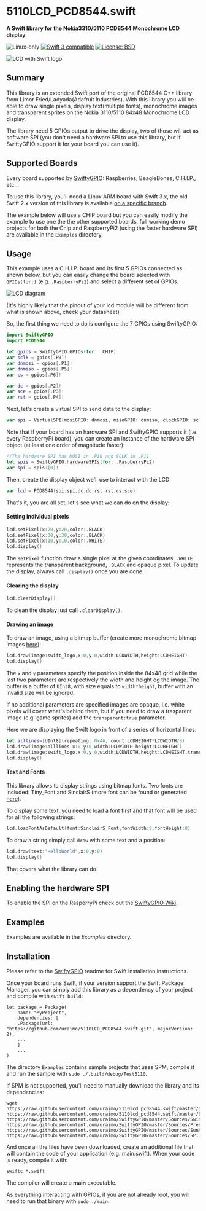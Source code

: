 # 5110LCD_PCD8544.swift

**A Swift library for the Nokia3310/5110 PCD8544 Monochrome LCD display**

<p>
<img src="https://img.shields.io/badge/os-linux-green.svg?style=flat" alt="Linux-only" />
<a href="https://developer.apple.com/swift"><img src="https://img.shields.io/badge/swift3-compatible-4BC51D.svg?style=flat" alt="Swift 3 compatible" /></a>
<a href="https://raw.githubusercontent.com/uraimo/5110lcd_pcd8544.swift/master/LICENSE"><img src="http://img.shields.io/badge/license-BSD-blue.svg?style=flat" alt="License: BSD" /></a>
</p>

![LCD with Swift logo](https://raw.githubusercontent.com/uraimo/5110lcd_pcd8544.swift/master/lcd.jpg)


## Summary

This library is an extended Swift port of the original PCD8544 C++ library from Limor Fried/Ladyada(Adafruit Industries).
With this library you will be able to draw single pixels, display text(multiple fonts), monochrome images and transparent sprites on the Nokia 3110/5110 84x48 Monochrome LCD display.  

The library need 5 GPIOs output to drive the display, two of those will act as software SPI (you don't need a hardware SPI to use this library, but if SwiftyGPIO support it for your board you can use it).


## Supported Boards

Every board supported by [SwiftyGPIO](https://github.com/uraimo/SwiftyGPIO): Raspberries, BeagleBones, C.H.I.P., etc...

To use this library, you'll need a Linux ARM board with Swift 3.x, the old Swift 2.x version of this library is available [on a specific branch](https://github.com/uraimo/5110LCD_PCD8544.swift/tree/swift2).

The example below will use a CHIP board but you can easily modify the example to use one the the other supported boards, full working demo projects for both the Chip and RaspberryPi2 (using the faster hardware SPI) are available in the `Examples` directory.

## Usage

This example uses a C.H.I.P. board and its first 5 GPIOs connected as shown below, but you can easily change the board selected with `GPIOs(for:)` (e.g. `.RaspberryPi2`) and select a different set of GPIOs. 

![LCD diagram](https://raw.githubusercontent.com/uraimo/5110lcd_pcd8544.swift/master/lcddiagram.png)

(It's highly likely that the pinout of your lcd module will be different from what is shown above, check your datasheet)

So, the first thing we need to do is configure the 7 GPIOs using SwiftyGPIO:

```swift
import SwiftyGPIO
import PCD8544

let gpios = SwiftyGPIO.GPIOs(for: .CHIP)
var sclk = gpios[.P0]!
var dnmosi = gpios[.P1]!
var dnmiso = gpios[.P5]!
var cs = gpios[.P6]!

var dc = gpios[.P2]!
var sce = gpios[.P3]!
var rst = gpios[.P4]!
```

Next, let's create a virtual SPI to send data to the display:

```swift
var spi = VirtualSPI(mosiGPIO: dnmosi, misoGPIO: dnmiso, clockGPIO: sclk, csGPIO: cs)
```

Note that if your board has an hardware SPI and SwiftyGPIO supports it (i.e. every RaspberryPi board), you can create an instance of the hardware SPI object (at least one order of magnitude faster):

```swift
//The hardware SPI has MOSI in .P10 and SCLK in .P11
let spis = SwiftyGPIO.hardwareSPIs(for: .RaspberryPi2)
var spi = spis?[0]!
```

Then, create the display object we'll use to interact with the LCD:

```swift
var lcd = PCD8544(spi:spi,dc:dc,rst:rst,cs:sce)
```

That's it, you are all set, let's see what we can do on the display: 

#### Setting individual pixels

```swift
lcd.setPixel(x:20,y:20,color:.BLACK)
lcd.setPixel(x:30,y:30,color:.BLACK)
lcd.setPixel(x:10,y:10,color:.WHITE)
lcd.display()
```
The `setPixel` function draw a single pixel at the given coordinates. `.WHITE` represents the transparent background, `.BLACK` and opaque pixel.
To update the display, always call `.display()` once you are done. 


#### Clearing the display

```swift
lcd.clearDisplay()
```
To clean the display just call `.clearDisplay()`.


#### Drawing an image

To draw an image, using a bitmap buffer (create more monochrome bitmap images [here](http://www.rinkydinkelectronics.com/t_imageconverter_mono.php)):

```swift
lcd.draw(image:swift_logo,x:0,y:0,width:LCDWIDTH,height:LCDHEIGHT)
lcd.display()
```

The `x` and `y` parameters specify the position inside the 84x48 grid while the last two parameters are respectively the width and height og the image. The buffer is a buffer of `UInt8`, with size equals to `width*height`, buffer with an invalid size will be ignored.

If no additional parameters are specified images are opaque, i.e. white pixels will cover what's behind them, but if you need to draw a trasparent image (e.g. game sprites) add the `transparent:true` parameter.

Here we are displaying the Swift logo in front of a series of horizontal lines:
 
```swift
let alllines=[UInt8](repeating: 0xAA, count:LCDHEIGHT*LCDWIDTH/8)
lcd.draw(image:alllines,x:0,y:0,width:LCDWIDTH,height:LCDHEIGHT)
lcd.draw(image:swift_logo,x:0,y:0,width:LCDWIDTH,height:LCDHEIGHT,transparent:true)
lcd.display()
```

#### Text and Fonts

This library allows to display strings using bitmap fonts. Two fonts are included: Tiny_Font and SinclairS (more font can be found or generated [here](http://www.rinkydinkelectronics.com/resources.php)).

To display some text, you need to load a font first and that font will be used for all the following strings: 

```swift
lcd.loadFontAsDefault(font:SinclairS_Font,fontWidth:8,fontHeight:8)
```

To draw a string simply call `draw` with some text and a position:

```swift
lcd.draw(text:"HelloWorld",x:0,y:0)
lcd.display()
```

That covers what the library can do.

## Enabling the hardware SPI

To enable the SPI on the RasperryPi check out the [SwiftyGPIO Wiki](https://github.com/uraimo/SwiftyGPIO/wiki/Enabling-SPI-on-RaspberryPi).

## Examples

Examples are available in the *Examples* directory.
 

## Installation

Please refer to the [SwiftyGPIO](https://github.com/uraimo/SwiftyGPIO) readme for Swift installation instructions.

Once your board runs Swift, if your version support the Swift Package Manager, you can simply add this library as a dependency of your project and compile with `swift build`:

	let package = Package(
	    name: "MyProject",
	    dependencies: [
		.Package(url: "https://github.com/uraimo/5110LCD_PCD8544.swift.git", majorVersion: 2),
		...
	    ]
	    ...
	) 

The directory `Examples` contains sample projects that uses SPM, compile it and run the sample with `sudo ./.build/debug/Test5110`.

If SPM is not supported, you'll need to manually download the library and its dependencies: 

    wget https://raw.githubusercontent.com/uraimo/5110lcd_pcd8544.swift/master/Sources/5110lcd_pcd8544.swift https://raw.githubusercontent.com/uraimo/5110lcd_pcd8544.swift/master/Sources/font.swift https://raw.githubusercontent.com/uraimo/SwiftyGPIO/master/Sources/SwiftyGPIO.swift https://raw.githubusercontent.com/uraimo/SwiftyGPIO/master/Sources/Presets.swift https://raw.githubusercontent.com/uraimo/SwiftyGPIO/master/Sources/SunXi.swift https://raw.githubusercontent.com/uraimo/SwiftyGPIO/master/Sources/SPI.swift
     
And once all the files have been downloaded, create an additional file that will contain the code of your application (e.g. main.swift). When your code is ready, compile it with:

    swiftc *.swift

The compiler will create a **main** executable.

As everything interacting with GPIOs, if you are not already root, you will need to run that binary with `sudo ./main`.




